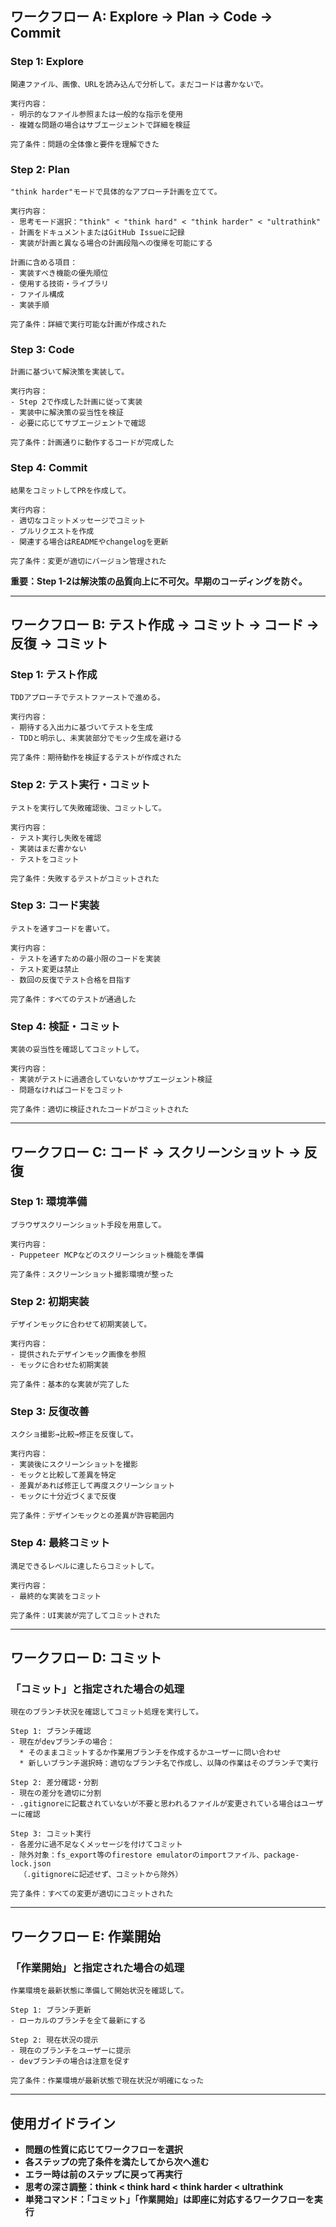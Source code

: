 ## ワークフロー A: Explore → Plan → Code → Commit

### Step 1: Explore

```
関連ファイル、画像、URLを読み込んで分析して。まだコードは書かないで。

実行内容：
- 明示的なファイル参照または一般的な指示を使用
- 複雑な問題の場合はサブエージェントで詳細を検証

完了条件：問題の全体像と要件を理解できた
```

### Step 2: Plan

```
"think harder"モードで具体的なアプローチ計画を立てて。

実行内容：
- 思考モード選択："think" < "think hard" < "think harder" < "ultrathink"
- 計画をドキュメントまたはGitHub Issueに記録
- 実装が計画と異なる場合の計画段階への復帰を可能にする

計画に含める項目：
- 実装すべき機能の優先順位
- 使用する技術・ライブラリ
- ファイル構成
- 実装手順

完了条件：詳細で実行可能な計画が作成された
```

### Step 3: Code

```
計画に基づいて解決策を実装して。

実行内容：
- Step 2で作成した計画に従って実装
- 実装中に解決策の妥当性を検証
- 必要に応じてサブエージェントで確認

完了条件：計画通りに動作するコードが完成した
```

### Step 4: Commit

```
結果をコミットしてPRを作成して。

実行内容：
- 適切なコミットメッセージでコミット
- プルリクエストを作成
- 関連する場合はREADMEやchangelogを更新

完了条件：変更が適切にバージョン管理された
```

**重要：Step 1-2は解決策の品質向上に不可欠。早期のコーディングを防ぐ。**

---

## ワークフロー B: テスト作成 → コミット → コード → 反復 → コミット

### Step 1: テスト作成

```
TDDアプローチでテストファーストで進める。

実行内容：
- 期待する入出力に基づいてテストを生成
- TDDと明示し、未実装部分でモック生成を避ける

完了条件：期待動作を検証するテストが作成された
```

### Step 2: テスト実行・コミット

```
テストを実行して失敗確認後、コミットして。

実行内容：
- テスト実行し失敗を確認
- 実装はまだ書かない
- テストをコミット

完了条件：失敗するテストがコミットされた
```

### Step 3: コード実装

```
テストを通すコードを書いて。

実行内容：
- テストを通すための最小限のコードを実装
- テスト変更は禁止
- 数回の反復でテスト合格を目指す

完了条件：すべてのテストが通過した
```

### Step 4: 検証・コミット

```
実装の妥当性を確認してコミットして。

実行内容：
- 実装がテストに過適合していないかサブエージェント検証
- 問題なければコードをコミット

完了条件：適切に検証されたコードがコミットされた
```

---

## ワークフロー C: コード → スクリーンショット → 反復

### Step 1: 環境準備

```
ブラウザスクリーンショット手段を用意して。

実行内容：
- Puppeteer MCPなどのスクリーンショット機能を準備

完了条件：スクリーンショット撮影環境が整った
```

### Step 2: 初期実装

```
デザインモックに合わせて初期実装して。

実行内容：
- 提供されたデザインモック画像を参照
- モックに合わせた初期実装

完了条件：基本的な実装が完了した
```

### Step 3: 反復改善

```
スクショ撮影→比較→修正を反復して。

実行内容：
- 実装後にスクリーンショットを撮影
- モックと比較して差異を特定
- 差異があれば修正して再度スクリーンショット
- モックに十分近づくまで反復

完了条件：デザインモックとの差異が許容範囲内
```

### Step 4: 最終コミット

```
満足できるレベルに達したらコミットして。

実行内容：
- 最終的な実装をコミット

完了条件：UI実装が完了してコミットされた
```

---

## ワークフロー D: コミット

### 「コミット」と指定された場合の処理

```
現在のブランチ状況を確認してコミット処理を実行して。

Step 1: ブランチ確認
- 現在がdevブランチの場合：
  * そのままコミットするか作業用ブランチを作成するかユーザーに問い合わせ
  * 新しいブランチ選択時：適切なブランチ名で作成し、以降の作業はそのブランチで実行

Step 2: 差分確認・分割
- 現在の差分を適切に分割
- .gitignoreに記載されていないが不要と思われるファイルが変更されている場合はユーザーに確認

Step 3: コミット実行
- 各差分に過不足なくメッセージを付けてコミット
- 除外対象：fs_export等のfirestore emulatorのimportファイル、package-lock.json
  （.gitignoreに記述せず、コミットから除外）

完了条件：すべての変更が適切にコミットされた
```

---

## ワークフロー E: 作業開始

### 「作業開始」と指定された場合の処理

```
作業環境を最新状態に準備して開始状況を確認して。

Step 1: ブランチ更新
- ローカルのブランチを全て最新にする

Step 2: 現在状況の提示
- 現在のブランチをユーザーに提示
- devブランチの場合は注意を促す

完了条件：作業環境が最新状態で現在状況が明確になった
```

---

## 使用ガイドライン

- **問題の性質に応じてワークフローを選択**
- **各ステップの完了条件を満たしてから次へ進む**
- **エラー時は前のステップに戻って再実行**
- **思考の深さ調整：think < think hard < think harder < ultrathink**
- **単発コマンド：「コミット」「作業開始」は即座に対応するワークフローを実行**
